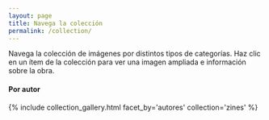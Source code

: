 ```yaml
---
layout: page
title: Navega la colección
permalink: /collection/
---
```


Navega la colección de imágenes por distintos tipos de categorías. Haz clic en un ítem de la colección para ver una imagen ampliada e información sobre la obra.

#### Por autor
{% include collection_gallery.html facet_by='autores' collection='zines' %}